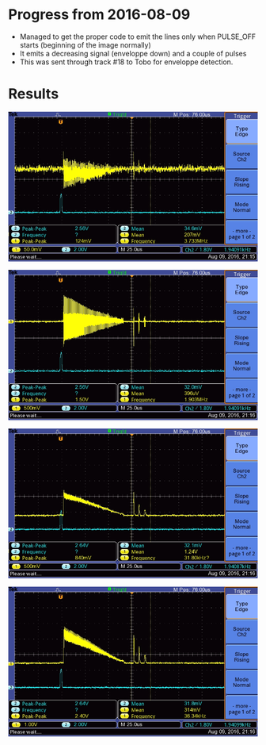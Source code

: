 # Progress from 2016-08-09

* Managed to get the proper code to emit the lines only when PULSE_OFF starts (beginning of the image normally)
* It emits a decreasing signal (enveloppe down) and a couple of pulses
* This was sent through track #18 to Tobo for enveloppe detection.

# Results

![](/silent/images/SilentOutput.JPG)

![](/silent/images/SilentPostTGC.JPG)

![](/silent/images/SilentPostEnveloppe.JPG)

![](/silent/images/SilentEnveloppeFinal.JPG)
